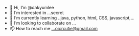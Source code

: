- 👋 Hi, I’m @dakyumlee
- 👀 I’m interested in ...secret
- 🌱 I’m currently learning ..java, python, html, CSS, javascript,...
- 💞️ I’m looking to collaborate on ...
- 📫 How to reach me ...oicrcutie@gmail.com
<!---
dakyumlee/dakyumlee is a ✨ special ✨ repository because its `README.md` (this file) appears on your GitHub profile.
You can click the Preview link to take a look at your changes.
--->
